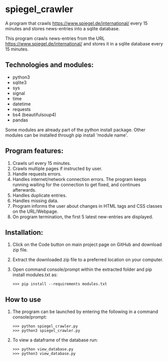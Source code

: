 # spiegel_crawler
A program that crawls https://www.spiegel.de/international/ every 15 minutes and stores news-entries into a sqlite database.


This program crawls news-entries from the URL https://www.spiegel.de/international/ and stores it in a sqlite database every 15 minutes.


## Technologies and modules:

- python3
- sqlite3
- sys
- signal
- time
- datetime
- requests
- bs4 (beautifulsoup4)
- pandas

Some modules are already part of the python install package. Other modules can be installed through pip install 'module name'.


## Program features:

1. Crawls url every 15 minutes.
2. Crawls multiple pages if instructed by user.
3. Handle requests errors.
4. Handles internet/network connection errors. The program keeps running waiting for the
   connection to get fixed, and continues afterwards.
5. Handles duplicate entries.
6. Handles missing data.
7. Program informs the user about changes in HTML tags and CSS classes on the URL/Webpage.
8. On program termination, the first 5 latest new-entries are displayed.


## Installation:
1. Click on the Code button on main project page on GitHub and download zip file.
2. Extract the downloaded zip file to a preferred location on your computer.
3. Open command console/prompt within the extracted folder and pip install modules.txt as:

   `>>> pip install --requirements modules.txt`

## How to use
1. The program can be launched by entering the following in a command console/prompt:

   `>>> python spiegel_crawler.py`  
   `>>> python3 spiegel_crawler.py`

2. To view a dataframe of the database run:

   `>>> python view_database.py`  
   `>>> python3 view_database.py`
